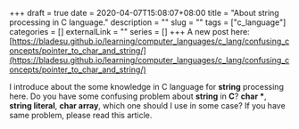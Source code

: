 +++ 
draft = true
date = 2020-04-07T15:08:07+08:00
title = "About string processing in C language."
description = ""
slug = "" 
tags = ["c_language"]
categories = []
externalLink = ""
series = []
+++
A new post here:
[https://bladesu.github.io/learning/computer_languages/c_lang/confusing_concepts/pointer_to_char_and_string/](https://bladesu.github.io/learning/computer_languages/c_lang/confusing_concepts/pointer_to_char_and_string/)

I introduce about the some knowledge in C language for __string__ processing here. Do you have some confusing problem about __string__ in __C__? __char *__, __string literal__, __char array__, which one should I use in some case? If you have same problem, please read this article.
